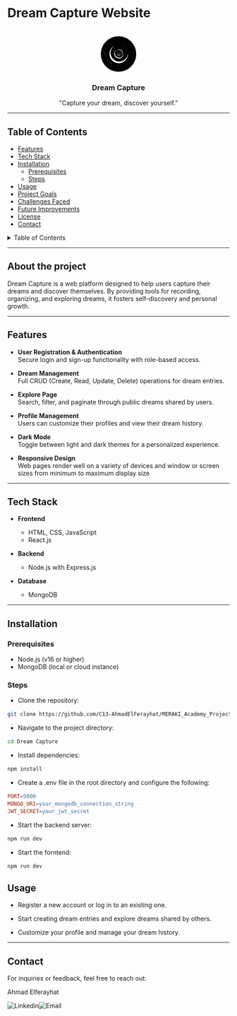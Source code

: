 # Dream Capture Website

<br />
<div align="center">
    <img src="Frontend/DreamCapture/src/assets/Untitled-7.png" alt="Logo" width="80" height="80">
  <h3 align="center">Dream Capture</h3>
  <p align="center">
    "Capture your dream, discover yourself."
  </p>
</div>

---

## Table of Contents

- [Features](#features)  
- [Tech Stack](#tech-stack)  
- [Installation](#installation)  
  - [Prerequisites](#prerequisites)  
  - [Steps](#steps)  
- [Usage](#usage)  
- [Project Goals](#project-goals)  
- [Challenges Faced](#challenges-faced)  
- [Future Improvements](#future-improvements)  
- [License](#license)  
- [Contact](#contact)  

<details>
  <summary>Table of Contents</summary>
  <ol>
    <li><a href="#About-the-project">About The Project</a></li>
    <li><a href="#tech-stack">Tech Stack</a></li>
    <li><a href="#installation">Installation</a></li>
    <li>
      <a href="#installation">Getting Started</a>
      <ul>
        <li><a href="#prerequisites">Prerequisites</a></li>
        <li><a href="#steps">Steps</a></li>
      </ul>
    </li>
    <li><a href="#usage">Usage</a></li>
    <li><a href="#license">License</a></li>
    <li><a href="#contact">Contact</a></li>
  </ol>
</details>

---

## About the project

Dream Capture is a web platform designed to help users capture their dreams and discover themselves. By providing tools for recording, organizing, and exploring dreams, it fosters self-discovery and personal growth.

---

## Features

- **User Registration & Authentication**  
  Secure login and sign-up functionality with role-based access.

- **Dream Management**  
  Full CRUD (Create, Read, Update, Delete) operations for dream entries.

- **Explore Page**  
  Search, filter, and paginate through public dreams shared by users.

- **Profile Management**  
  Users can customize their profiles and view their dream history.

- **Dark Mode**  
  Toggle between light and dark themes for a personalized experience.

- **Responsive Design**  
  Web pages render well on a variety of devices and window or screen sizes from minimum to maximum display size


---

## Tech Stack

- **Frontend**  
  - HTML, CSS, JavaScript  
  - React.js  

- **Backend**  
  - Node.js with Express.js  

- **Database**  
  - MongoDB  

---

## Installation

### Prerequisites

- Node.js (v16 or higher)  
- MongoDB (local or cloud instance)

### Steps

- Clone the repository:

```bash
git clone https://github.com/C13-AhmadElFerayhat/MERAKI_Academy_Project_4.git
```

- Navigate to the project directory:

```bash
cd Dream Capture
```
- Install dependencies:

```bash
npm install
```

- Create a .env file in the root directory and configure the following:

```makefile
PORT=5000
MONGO_URI=your_mongodb_connection_string
JWT_SECRET=your_jwt_secret
```

- Start the backend server:

```bash
npm run dev
```

- Start the forntend:

```bash
npm run dev
```
## Usage

- Register a new account or log in to an existing one.

- Start creating dream entries and explore dreams shared by others.

- Customize your profile and manage your dream history.
  
---

## Contact

<p>For inquiries or feedback, feel free to reach out:</p>
<p>Ahmad Elferayhat</p>

[<img align="left" alt="Linkedin" src="https://img.shields.io/badge/LinkedIn-0077B5?style=for-the-badge&logo=linkedin&logoColor=white" />](https://ca.linkedin.com/in/ahmad-elferayhat)
[<img align="left" alt="Email" src="https://img.shields.io/badge/Gmail-D14836?style=for-the-badge&logo=gmail&logoColor=white" />](mailto:a.elferayhat@gmail.com)
